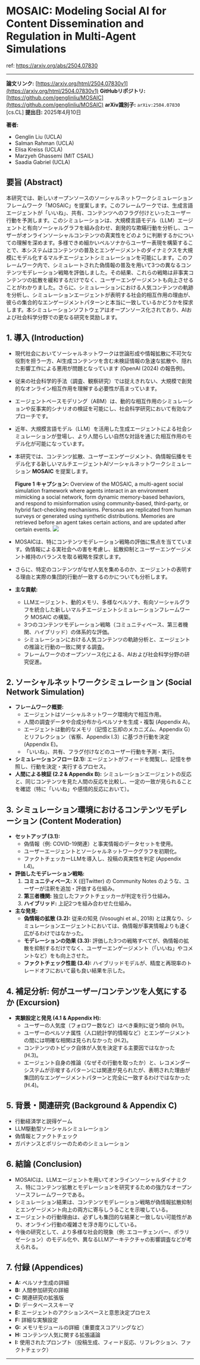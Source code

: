 # MOSAIC: Modeling Social AI for Content Dissemination and Regulation in Multi-Agent Simulations

ref: <https://arxiv.org/abs/2504.07830>

---

**論文リンク:** [https://arxiv.org/html/2504.07830v1](https://arxiv.org/html/2504.07830v1)
**GitHubリポジトリ:** [https://github.com/genglinliu/MOSAIC](https://github.com/genglinliu/MOSAIC)
**arXiv識別子:** `arXiv:2504.07830` \[cs.CL]
**提出日:** 2025年4月10日

**著者:**

* Genglin Liu (UCLA)
* Salman Rahman (UCLA)
* Elisa Kreiss (UCLA)
* Marzyeh Ghassemi (MIT CSAIL)
* Saadia Gabriel (UCLA)

## **要旨 (Abstract)**

本研究では、新しいオープンソースのソーシャルネットワークシミュレーションフレームワーク「MOSAIC」を提案します。このフレームワークでは、生成言語エージェントが「いいね」、共有、コンテンツへのフラグ付けといったユーザー行動を予測します。このシミュレーションは、大規模言語モデル（LLM）エージェントと有向ソーシャルグラフを組み合わせ、創発的な欺瞞行動を分析し、ユーザーがオンラインソーシャルコンテンツの真実性をどのように判断するかについての理解を深めます。多様できめ細かいペルソナからユーザー表現を構築することで、本システムはコンテンツの普及とエンゲージメントのダイナミクスを大規模にモデル化するマルチエージェントシミュレーションを可能にします。このフレームワーク内で、シミュレートされた偽情報の普及を用いて3つの異なるコンテンツモデレーション戦略を評価しました。その結果、これらの戦略は非事実コンテンツの拡散を緩和するだけでなく、ユーザーエンゲージメントも向上させることがわかりました。さらに、シミュレーションにおける人気コンテンツの軌跡を分析し、シミュレーションエージェントが表明する社会的相互作用の理由が、彼らの集合的なエンゲージメントパターンと本当に一致しているかどうかを探求します。本シミュレーションソフトウェアはオープンソース化されており、AIおよび社会科学分野での更なる研究を奨励します。

## **1. 導入 (Introduction)**

* 現代社会においてソーシャルネットワークは世論形成や情報拡散に不可欠な役割を担う一方、AI生成コンテンツを含む未検証情報の急速な拡散や、隠れた影響工作による悪用が問題となっています (OpenAI (2024) の報告例)。
* 従来の社会科学的手法（調査、観察研究）では捉えきれない、大規模で創発的なオンライン相互作用を理解する必要性が高まっています。
* エージェントベースモデリング（ABM）は、動的な相互作用のシミュレーションや反事実的シナリオの検証を可能にし、社会科学研究において有効なアプローチです。
* 近年、大規模言語モデル（LLM）を活用した生成エージェントによる社会シミュレーションが登場し、より人間らしい自然な対話を通じた相互作用のモデル化が可能になっています。
* 本研究では、コンテンツ拡散、ユーザーエンゲージメント、偽情報伝播をモデル化する新しいマルチエージェントAIソーシャルネットワークシミュレーション **MOSAIC** を提案します。

    **Figure 1 キャプション:** Overview of the MOSAIC, a multi-agent social simulation framework where agents interact in an environment mimicking a social network, form dynamic memory-based behaviors, and respond to misinformation using community-based, third-party, or hybrid fact-checking mechanisms. Personas are replicated from human surveys or generated using synthetic distributions. Memories are retrieved before an agent takes certain actions, and are updated after certain events.
    ![](https://arxiv.org/html/2504.07830v1/x1.png)

* MOSAICは、特にコンテンツモデレーション戦略の評価に焦点を当てています。偽情報による実社会への害を考慮し、拡散抑制とユーザーエンゲージメント維持のバランスを取る戦略を探求します。
* さらに、特定のコンテンツがなぜ人気を集めるのか、エージェントの表明する理由と実際の集団的行動が一致するのかについても分析します。
* **主な貢献:**
  * LLMエージェント、動的メモリ、多様なペルソナ、有向ソーシャルグラフを統合した新しいマルチエージェントシミュレーションフレームワーク MOSAIC の構築。
  * 3つのコンテンツモデレーション戦略（コミュニティベース、第三者機関、ハイブリッド）の体系的な評価。
  * シミュレーションにおける人気コンテンツの軌跡分析と、エージェントの推論と行動の一致に関する調査。
  * フレームワークのオープンソース化による、AIおよび社会科学分野の研究促進。

## **2. ソーシャルネットワークシミュレーション (Social Network Simulation)**

* **フレームワーク概要:**
  * エージェントはソーシャルネットワーク環境内で相互作用。
  * 人間の調査データや合成分布からペルソナを生成・複製 (Appendix A)。
  * エージェントは動的なメモリ（記憶と忘却のメカニズム、Appendix G）とリフレクション（省察、Appendix I.3）に基づき行動を決定 (Appendix E)。
  * 「いいね」、共有、フラグ付けなどのユーザー行動を予測・実行。
* **シミュレーションフロー (2.1):** エージェントがフィードを閲覧し、記憶を参照し、行動を決定・実行するプロセス。
* **人間による検証 (2.2 & Appendix B):** シミュレーションエージェントの反応と、同じコンテンツを見た人間の反応を比較し、一定の一致が見られることを確認（特に「いいね」や感情的反応において）。

## **3. シミュレーション環境におけるコンテンツモデレーション (Content Moderation)**

* **セットアップ (3.1):**
  * 偽情報（例: COVID-19関連）と事実情報のデータセットを使用。
  * ユーザーエージェントとソーシャルネットワークグラフを初期化。
  * ファクトチェッカーLLMを導入し、投稿の真実性を判定 (Appendix I.4)。
* **評価したモデレーション戦略:**
    1. **コミュニティベース:** X (旧Twitter) の Community Notes のような、ユーザーが注釈を追加・評価する仕組み。
    2. **第三者機関:** 独立したファクトチェッカーが判定を行う仕組み。
    3. **ハイブリッド:** 上記2つを組み合わせた仕組み。
* **主な発見:**
  * **偽情報の拡散 (3.2):** 従来の知見 (Vosoughi et al., 2018) とは異なり、シミュレーションエージェントにおいては、偽情報が事実情報よりも速く広がるわけではなかった。
  * **モデレーションの効果 (3.3):** 評価した3つの戦略すべてが、偽情報の拡散を抑制するだけでなく、ユーザーエンゲージメント（「いいね」やコメントなど）をも向上させた。
  * **ファクトチェック性能 (3.4):** ハイブリッドモデルが、精度と再現率のトレードオフにおいて最も良い結果を示した。

## **4. 補足分析: 何がユーザー/コンテンツを人気にするか (Excursion)**

* **実験設定と発見 (4.1 & Appendix H):**
  * ユーザーの人気度（フォロワー数など）はべき乗則に従う傾向 (H.1)。
  * ユーザーのペルソナ属性（人口統計学的情報など）とエンゲージメントの間には明確な相関は見られなかった (H.2)。
  * コンテンツのトピック自体が人気を決定する主要因ではなかった (H.3)。
  * エージェント自身の推論（なぜその行動を取ったか）と、レコメンダーシステムが示唆するパターンには関連が見られたが、表明された理由が集団的なエンゲージメントパターンと完全に一致するわけではなかった (H.4)。

## **5. 背景・関連研究 (Background & Appendix C)**

* 行動経済学と説得ゲーム
* LLM駆動型ソーシャルシミュレーション
* 偽情報とファクトチェック
* ガバナンスとポリシーのためのシミュレーション

## **6. 結論 (Conclusion)**

* MOSAICは、LLMエージェントを用いてオンラインソーシャルダイナミクス、特にコンテンツ拡散とモデレーションを研究するための強力なオープンソースフレームワークである。
* シミュレーション結果は、コンテンツモデレーション戦略が偽情報拡散抑制とエンゲージメント向上の両方に寄与しうることを示唆している。
* エージェントの行動理由は、必ずしも集団的な結果と一致しない可能性があり、オンライン行動の複雑さを浮き彫りにしている。
* 今後の研究として、より多様な社会的現象（例: エコーチェンバー、ポラリゼーション）のモデル化や、異なるLLMアーキテクチャの影響調査などが考えられる。

## **7. 付録 (Appendices)**

* **A:** ペルソナ生成の詳細
* **B:** 人間参加研究の詳細
* **C:** 関連研究の拡張版
* **D:** データベーススキーマ
* **E:** エージェントのアクションスペースと意思決定プロセス
* **F:** 詳細な実験設定
* **G:** メモリモジュールの詳細（重要度スコアリングなど）
* **H:** コンテンツ人気に関する拡張議論
* **I:** 使用されたプロンプト（投稿生成、フィード反応、リフレクション、ファクトチェック）

---
